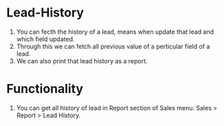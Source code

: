 # Lead-History

1. You can fecth the history of a lead, means when update that lead and which field updated.
2. Through this we can fetch all previous value of a perticular field of a lead.
3. We can also print that lead history as a report.

Functionality
==============
1. You can get all history of lead in Report section of Sales menu.
Sales > Report > Lead History.
